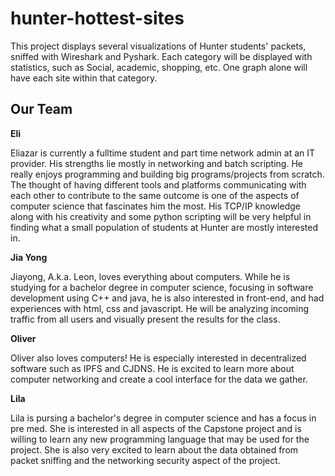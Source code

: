 # hunter-hottest-sites


This project displays several visualizations of Hunter students' packets, sniffed with Wireshark and Pyshark. Each category will be displayed with statistics, such as Social, academic, shopping, etc. One graph alone will have each site within that category.

## Our Team

**Eli**

Eliazar is currently a fulltime student and part time network admin at an IT provider. His strengths lie mostly in networking and batch scripting. He really enjoys programming and building big programs/projects from scratch. The thought of having different tools and platforms communicating with each other to contribute to the same outcome is one of the aspects of computer science that fascinates him the most. His TCP/IP knowledge along with his creativity and some python scripting will be very helpful in finding what a small population of students at Hunter are mostly interested in.

**Jia Yong**

Jiayong, A.k.a. Leon, loves everything about computers. While he is studying for a bachelor degree in computer science, focusing in software development using C++ and java, he is also interested in front-end, and had experiences with html, css and javascript. He will be analyzing incoming traffic from all users and visually present the results for the class.

**Oliver**

Oliver also loves computers! He is especially interested in decentralized software such as IPFS and CJDNS. He is excited to learn more about computer networking and create a cool interface for the data we gather.

**Lila**

Lila is pursing a bachelor's degree in computer science and has a focus in pre med. She is interested in all aspects of the Capstone project and is willing to learn any new programming language that may be used for the project. She is also very excited to learn about the data obtained from packet sniffing and the networking security aspect of the project.
 
